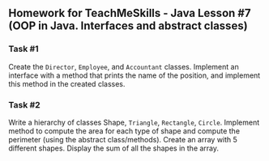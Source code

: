 ## Homework for TeachMeSkills - Java Lesson #7 (OOP in Java. Interfaces and abstract classes)

### Task #1

Create the `Director`, `Employee`, and `Accountant` classes. Implement an interface with a method
that prints the name of the position, and implement this method in the created classes.

### Task #2

Write a hierarchy of classes Shape, `Triangle`, `Rectangle`, `Circle`.
Implement method to compute the area for each type of shape and compute the perimeter (using the abstract class/methods).
Create an array with 5 different shapes. Display the sum of all the shapes in the array.